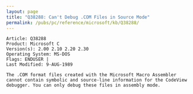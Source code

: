 ```yaml
---
layout: page
title: "Q38288: Can't Debug .COM Files in Source Mode"
permalink: /pubs/pc/reference/microsoft/kb/Q38288/
---
```


	Article: Q38288
	Product: Microsoft C
	Version(s): 2.00 2.10 2.20 2.30
	Operating System: MS-DOS
	Flags: ENDUSER |
	Last Modified: 9-AUG-1989
	
	The .COM format files created with the Microsoft Macro Assembler
	cannot contain symbolic and source-line information for the CodeView
	debugger. You can only debug these files in assembly mode.
